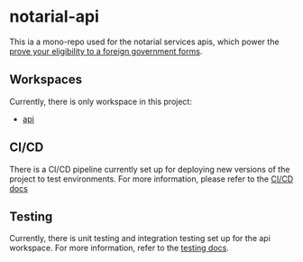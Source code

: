 # notarial-api
This ia a mono-repo used for the notarial services apis, which power the [prove your eligibility to a foreign government forms](https://github.com/UKForeignOffice/prove-eligibility-foreign-government-forms).

## Workspaces
Currently, there is only workspace in this project:

* [api](https://github.com/UKForeignOffice/notarial-api/blob/main/api/README.md)

## CI/CD
There is a CI/CD pipeline currently set up for deploying new versions of the project to test environments. For more information, please refer to the [CI/CD docs](https://github.com/UKForeignOffice/notarial-api/blob/main/docs/ci.md)

## Testing
Currently, there is unit testing and integration testing set up for the api workspace. For more information, refer to the [testing docs](https://github.com/UKForeignOffice/notarial-api/blob/main/docs/testing.md).